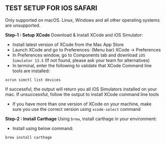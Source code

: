 ## TEST SETUP FOR IOS SAFARI
Only supported on macOS. Linux, Windows and all other operating systems are unsupported.

**Step-1 : Setup XCode**
Download & Install XCode and iOS Simulator:
- Install latest version of XCode from the Mac App Store
- Launch XCode and go to Preferences: (Menu bar) XCode -> Preferences
- In Preferences window, go to Components tab and download `iOS Simulator 13.5` (If not found, please ask your team for alternatives)
- In terminal, enter the following to validate that XCode Command line tools are installed:
``` shell
xcrun simctl list devices
```
If successful, the output will return you all iOS Simulators installed on your mac.
If unsuccessful, follow the output to install XCode command line tools
- If you have more than one version of XCode on your machine, make sure you use the correct version using `xcode-select` command

**Step-2 : Install Carthage**
Using `brew`, install carthage in your environment:
- Install using below command:
``` shell
brew install carthage
```